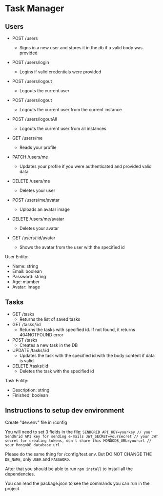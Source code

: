 # Task Manager
## Users
- POST /users
  - Signs in a new user and stores it in the db if a valid body was provided
  
- POST /users/login
  - Logins if valid credentials were provided
  
- POST /users/logout
  - Logouts the current user
  
- POST /users/logout
  - Logouts the current user from the current instance
  
- POST /users/logoutAll
  - Logouts the current user from all instances
  
- GET /users/me
  - Reads your profile
  
- PATCH /users/me
  - Updates your profile if you were authenticated and provided valid data
  
- DELETE /users/me
  - Deletes your user
  
- POST /users/me/avatar
  - Uploads an avatar image
  
- DELETE /users/me/avatar
  - Deletes your avatar
  
- GET /users/:id/avatar
  - Shows the avatar from the user with the specified id

User Entity:
  - Name: string
  - Email: boolean
  - Password: string
  - Age: mumber
  - Avatar: image
  
  ## Tasks
- GET /tasks
  - Returns the list of saved tasks
- GET /tasks/:id
  - Returns the tasks with specified id. If not found, it returns 404NOTFOUND error
- POST /tasks
  - Creates a new task in the DB
- UPDATE /tasks/:id
  - Updates the task with the specified id with the body content if data is valid
- DELETE /tasks/:id
  - Deletes the task with the specified id

Task Entity:
  - Description: string
  - Finished: boolean




## Instructions to setup dev environment
Create "dev.env" file in /config

You will need to set 3 fields in the file:
`
SENDGRID_API_KEY=yourkey // your SendGrid API key for sending e-mails
JWT_SECRET=yoursecret // your JWT secret for creating tokens, don't share this
MONGODB_URL=yoururl // your MongoDB database url
`

Please do the same thing for /config/test.env. But DO NOT CHANGE THE `DB_NAME`, only `USER` and `PASSWORD`.

After that you should be able to run `npm install` to install all the dependencies.

You can read the package.json to see the commands you can run in the project.
